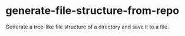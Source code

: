 # generate-file-structure-from-repo
Generate a tree-like file structure of a directory and save it to a file.
